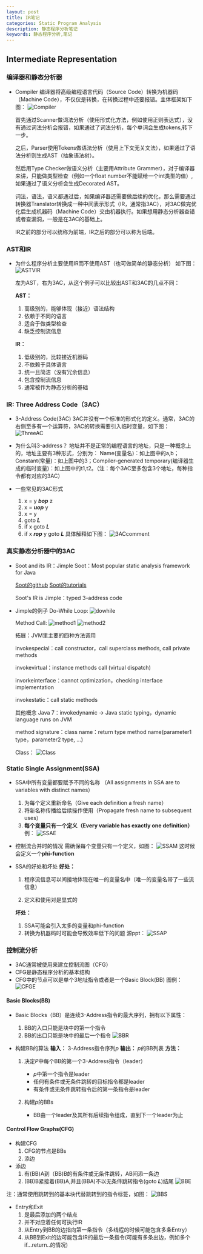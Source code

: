 ```yaml
---
layout: post
title: IR笔记
categories: Static Program Analysis
description: 静态程序分析笔记
keywords: 静态程序分析,笔记
---
```


## Intermediate Representation
### 编译器和静态分析器
- Compiler
   编译器将高级编程语言代码（Source Code）转换为机器码（Machine Code），不仅仅是转换，在转换过程中还要报错。主体框架如下图：
![Compiler](/images/posts/SA/IR/compiler.png)


   首先通过Scanner做词法分析（使用形式化方法，例如使用正则表达式），没有通过词法分析会报错，如果通过了词法分析，每个单词会生成tokens,转下一步。
   
   之后，Parser使用Tokens做语法分析（使用上下文无关文法），如果通过了语法分析则生成AST（抽象语法树）。
   
   然后用Type Checker做语义分析（主要用Attribute Grammer），对于编译器来讲，只能做类型检查（例如一个float number不能赋给一个int类型的值）,如果通过了语义分析会生成Decorated AST。
   
   词法，语法，语义都通过后，如果编译器还需要做后续的优化，那么需要通过转换器Translator转换成一种中间表示形式（IR，通常指3AC），对3AC做完优化后生成机器码（Machine Code）交由机器执行。如果想用静态分析器查错或者查漏洞，一般是在3AC的基础上。
   
   IR之前的部分可以统称为前端，IR之后的部分可以称为后端。
   
### AST和IR
- 为什么程序分析主要使用IR而不使用AST（也可做简单的静态分析）
   如下图：
   ![ASTVIR](/images/posts/SA/IR/ASTVIR.png)
   
   
   左为AST，右为3AC，从这个例子可以比较出AST和3AC的几点不同：
   
   
   **AST：**
   1. 高级别的，能够体现（接近）语法结构
   2. 依赖于不同的语言
   3. 适合于做类型检查   
   4. 缺乏控制流信息
   
   **IR：**
   
   1. 低级别的，比较接近机器码
   2. 不依赖于具体语言
   3. 统一且简洁（没有冗余信息）
   4. 包含控制流信息
   5. 通常被作为静态分析的基础

### IR: Three Address Code（3AC）
- 3-Address Code(3AC)
   3AC并没有一个标准的形式化的定义。通常，3AC的右侧至多有一个运算符，3AC的转换需要引入临时变量，如下图：
![ThreeAC](/images/posts/SA/IR/3AC.png)


- 为什么叫3-address？
   地址并不是正常的编程语言的地址，只是一种概念上的，地址主要有3种形式，分别为：
Name(变量名)：如上图中的a,b；Constant(常量)：如上图中的3；Compiler-generated temporary(编译器生成的临时变量)：如上图中的t1,t2。（注：每个3AC至多包含3个地址，每种指令都有对应的3AC）
   
- 一些常见的3AC形式
   1. x = y ***bop*** z
   2. x = ***uop*** y
   3. x = y
   4. goto ***L***
   5. if x goto ***L***
   6. if x ***rop*** y goto ***L***
   具体解释如下图：
![3ACcomment](/images/posts/SA/IR/3ACcomment.png)
   
   
### 真实静态分析器中的3AC
- Soot and its IR：Jimple
   Soot：Most popular static analysis framework for Java
   
   [Soot的github](https://github.com/Sable/soot)
   [Soot的tutorials](https://github.com/Sable/soot/wiki/Tutorials)
   
   Soot's IR is Jimple：typed 3-address code
   
-  Jimple的例子
   Do-While Loop:
![dowhile](/images/posts/SA/IR/dowhile.png)

   Method Call:
![method1](/images/posts/SA/IR/methodcall1.png)
![method2](/images/posts/SA/IR/methodcall2.png)

   拓展：JVM里主要的四种方法调用
   
   invokespecial：call constructor，call superclass methods, call private methods

   invokevirtual：instance methods call (virtual dispatch)
   
   invorkeinterface：cannot optimization，checking interface implementation
   
   invokestatic：call static methods
   
   其他概念
   Java  7：invokedynamic -> Java static typing，dynamic language runs on JVM
   
   method signature：class name：return type method name(parameter1 type，parameter2 type, ...)
   
   Class：
![Class](/images/posts/SA/IR/class.png)

   
### Static Single Assignment(SSA)
- SSA中所有变量都要赋予不同的名称
   （All assignments in SSA are to variables with distinct names）
   1. 为每个定义重新命名（Give each definition a fresh name）
   2. 将新名称传播给后续操作使用（Propagate fresh name to subsequent uses）
   3. **每个变量只有一个定义（Every variable has exactly one definition）**
   例：
   ![SSAE](/images/posts/SA/IR/SSAexample.png) 


- 控制流合并时的情况
   需确保每个变量只有一个定义，如图：
   ![SSAM](/images/posts/SA/IR/SSAmerge.png)
   这时候会定义一个**phi-function**
-  SSA的好处和坏处
   **好处：**
   1. 程序流信息可以间接地体现在唯一的变量名中（唯一的变量名带了一些流信息）
   
   2. 定义和使用对是显式的
   
   **坏处：**
   
   1. SSA可能会引入太多的变量和phi-function
   2. 转换为机器码时可能会导致效率低下的问题
       源ppt：
   ![SSAP](/images/posts/SA/IR/SSAPPT.png)

### 控制流分析
- 3AC通常被使用来建立控制流图（CFG）
- CFG是静态程序分析的基本结构
- CFG中的节点可以是单个3地址指令或者是一个Basic Block(BB)
图例：
![CFGE](/images/posts/SA/IR/CFGexample.png)


#### Basic Blocks(BB)
- Basic Blocks（BB）是连续3-Address指令的最大序列，拥有以下属性：
   1. BB的入口只能是块中的第一个指令
   2. BB的出口只能是块中的最后一个指令
![BBR](/images/posts/SA/IR/BBregular.png)

- 构建BB的算法
   **输入：**
   3-Address指令序列*p*
   **输出：**
   *p*的BB列表
   **方法：**
   1. 决定*P*中每个BB的第一个3-Address指令（leader）
      
      - *p*中第一个指令是leader
      - 任何有条件或无条件跳转的目标指令都是leader
      - 有条件或无条件跳转指令后的第一条指令是leader
   2. 构建*p*的BBs
      - BB由一个leader及其所有后续指令组成，直到下一个leader为止


#### Control Flow Graphs(CFG)
- 构建CFG
   1. CFG的节点是BBs
   2. 添边
- 添边
   1. 有(BB)A到（BB)B的有条件或无条件跳转，AB间添一条边
   2. (BB)B紧接着(BB)A,并且(BBA)不以无条件跳转指令(goto ***L***)结尾
![BBE](/images/posts/SA/IR/BBedge.png)

注：通常使用跳转到的基本块代替跳转到的指令标签，如图：
![BBS](/images/posts/SA/IR/BBstate.png)

- Entry和Exit
   1. 是最后添加的两个结点
   2. 并不对应着任何可执行IR
   3. 从Entry到BB的边指向第一条指令（多线程的时候可能包含多条Entry）
   4. 从BB到Exit的边可能包含IR的最后一条指令(可能有多条出边，例如多个if...return..的情况)